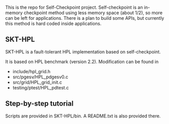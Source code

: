 This is the repo for Self-Checkpoint project.
Self-checkpoint is an in-memory checkpoint method using less memory space (about 1/2), so more can be left for applications.
There is a plan to build some APIs, but currently this method is hard coded inside applications.

## SKT-HPL
SKT-HPL is a fault-tolerant HPL implementation based on self-checkpoint.

It is based on HPL benchmark (version 2.2). Modification can be found in 
* include/hpl\_grid.h
* src/pgesv/HPL\_pdgesv0.c
* src/grid/HPL\_grid\_init.c
* testing/ptest/HPL\_pdtest.c

## Step-by-step tutorial
Scripts are provided in SKT-HPL/bin. A README.txt is also provided there.
